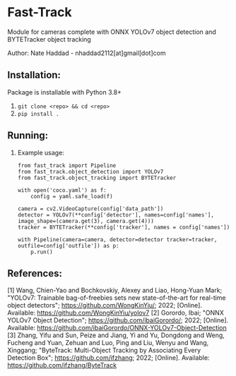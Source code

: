 # Fast-Track

Module for cameras complete with ONNX YOLOv7 object detection and BYTETracker object tracking

Author: Nate Haddad - nhaddad2112[at]gmail[dot]com

## Installation:

Package is installable with Python 3.8+

1. `git clone <repo> && cd <repo>`
1. `pip install .`

## Running:

1. Example usage:
    ```
    from fast_track import Pipeline
    from fast_track.object_detection import YOLOv7
    from fast_track.object_tracking import BYTETracker

    with open('coco.yaml') as f:
        config = yaml.safe_load(f)

    camera = cv2.VideoCapture(config['data_path'])
    detector = YOLOv7(**config['detector'], names=config['names'], image_shape=(camera.get(3), camera.get(4)))
    tracker = BYTETracker(**config['tracker'], names = config['names'])

    with Pipeline(camera=camera, detector=detector tracker=tracker, outfile=config['outfile']) as p:
        p.run()
    ```

## References:
[1] Wang, Chien-Yao and Bochkovskiy, Alexey and Liao, Hong-Yuan Mark; "YOLOv7: Trainable bag-of-freebies sets new state-of-the-art for real-time object detectors"; https://github.com/WongKinYiu/; 2022; [Online]. Available: https://github.com/WongKinYiu/yolov7
[2] Gorordo, Ibai; "ONNX YOLOv7 Object Detection"; https://github.com/ibaiGorordo/; 2022; [Online]. Available: https://github.com/ibaiGorordo/ONNX-YOLOv7-Object-Detection
[3] Zhang, Yifu and Sun, Peize and Jiang, Yi and Yu, Dongdong and Weng, Fucheng and Yuan, Zehuan and Luo, Ping and Liu, Wenyu and Wang, Xinggang; "ByteTrack: Multi-Object Tracking by Associating Every Detection Box"; https://github.com/ifzhang; 2022; [Online]. Available: https://github.com/ifzhang/ByteTrack
